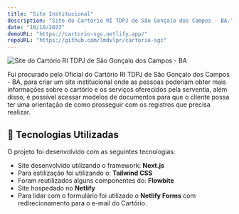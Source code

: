 ```yaml
---
title: "Site Institucional"
description: "Site do Cartório RI TDPJ de São Gonçalo dos Campos - BA."
date: "10/10/2023"
demoURL: "https://cartorio-sgc.netlify.app/"
repoURL: "https://github.com/lmdvlpr/cartorio-sgc"
---
```


![Site do Cartório RI TDPJ de São Gonçalo dos Campos - BA](/site-sgc.jpg)

<div class="text-justify">
  Fui procurado pelo Oficial do Cartório RI TDPJ de São Gonçalo dos Campos - BA, para criar um site institucional onde as pessoas poderiam obter mais informações sobre o cartório e os serviços oferecidos pela serventia, além disso, é possível acessar modelos de documentos para que o cliente possa ter uma orientação de como prosseguir com os registros que precisa realizar.
</div>

## 🚀 Tecnologias Utilizadas

O projeto foi desenvolvido com as seguintes tecnologias:

- Site desenvolvido utilizando o framework: **Next.js**
- Para estilização foi utilizando o: **Tailwind CSS**
- Foram reutilizados alguns componentes do: **Flowbite**
- Site hospedado no **Netlify**
- Para lidar com o formulário foi utilizado o **Netlify Forms** com redirecionamento para o e-mail do Cartório.
